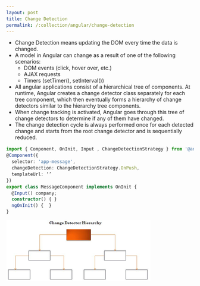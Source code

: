 ```yaml
---
layout: post
title: Change Detection
permalink: /:collection/angular/change-detection
---
```


* Change Detection means updating the DOM every time the data is changed.
* A model in Angular can change as a result of one of the following scenarios:
  -	DOM events (click, hover over, etc.)
  -	AJAX requests
  -	Timers (setTimer(), setInterval())
*	All angular applications consist of a hierarchical tree of components. At runtime, Angular creates a change detector class separately for each tree component, which then eventually forms a hierarchy of change detectors similar to the hierarchy tree components.
*	When change tracking is activated, Angular goes through this tree of change detectors to determine if any of them have changed.
*	The change detection cycle is always performed once for each detected change and starts from the root change detector and is sequentially reduced. 

```ts
import { Component, OnInit, Input , ChangeDetectionStrategy } from '@angular/core';
@Component({
  selector: 'app-message',
  changeDetection: ChangeDetectionStrategy.OnPush,
  templateUrl: ‘’
})
export class MessageComponent implements OnInit {
  @Input() company;
  constructor() { }
  ngOnInit() {  }
}
```

![change-detector-hierarchy](https://github.com/arpit04tripathi/files-cdn/raw/cdn/angular/change-detector-hierarchy.png)
